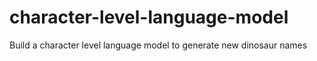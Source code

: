 # character-level-language-model
Build a character level language model to generate new dinosaur names
